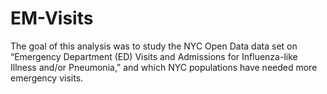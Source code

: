 # EM-Visits
The goal of this analysis was to study the NYC Open Data data set on “Emergency Department (ED) Visits
and Admissions for Influenza-like Illness and/or Pneumonia,” and which NYC populations have needed more
emergency visits.
